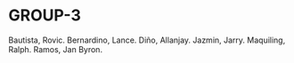 # GROUP-3
Bautista, Rovic.
Bernardino, Lance.
Diño, Allanjay.
Jazmin, Jarry.
Maquiling, Ralph.
Ramos, Jan Byron.
